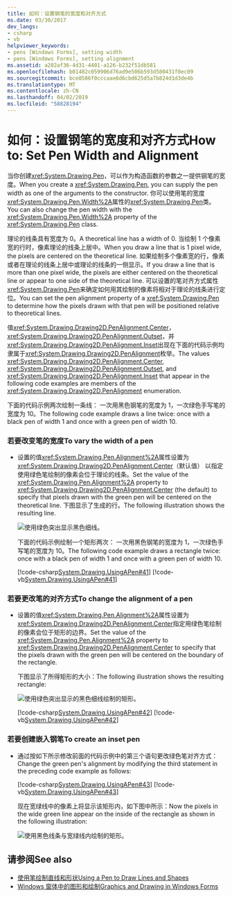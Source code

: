 ```yaml
---
title: 如何：设置钢笔的宽度和对齐方式
ms.date: 03/30/2017
dev_langs:
- csharp
- vb
helpviewer_keywords:
- pens [Windows Forms], setting width
- pens [Windows Forms], setting alignment
ms.assetid: a202af36-4d31-4401-a126-b232f51db581
ms.openlocfilehash: b01482c059906d76ad9e506b593d580431f0ec09
ms.sourcegitcommit: bce0586f0cccaae6d6cbd625d5a7b824d1d3de4b
ms.translationtype: MT
ms.contentlocale: zh-CN
ms.lasthandoff: 04/02/2019
ms.locfileid: "58828194"
---
```

# <a name="how-to-set-pen-width-and-alignment"></a><span data-ttu-id="e33ab-102">如何：设置钢笔的宽度和对齐方式</span><span class="sxs-lookup"><span data-stu-id="e33ab-102">How to: Set Pen Width and Alignment</span></span>
<span data-ttu-id="e33ab-103">当你创建<xref:System.Drawing.Pen>，可以作为构造函数的参数之一提供钢笔的宽度。</span><span class="sxs-lookup"><span data-stu-id="e33ab-103">When you create a <xref:System.Drawing.Pen>, you can supply the pen width as one of the arguments to the constructor.</span></span> <span data-ttu-id="e33ab-104">你可以使用笔的宽度<xref:System.Drawing.Pen.Width%2A>属性的<xref:System.Drawing.Pen>类。</span><span class="sxs-lookup"><span data-stu-id="e33ab-104">You can also change the pen width with the <xref:System.Drawing.Pen.Width%2A> property of the <xref:System.Drawing.Pen> class.</span></span>  
  
 <span data-ttu-id="e33ab-105">理论的线条具有宽度为 0。</span><span class="sxs-lookup"><span data-stu-id="e33ab-105">A theoretical line has a width of 0.</span></span> <span data-ttu-id="e33ab-106">当绘制 1 个像素宽的行时，像素理论的线条上居中。</span><span class="sxs-lookup"><span data-stu-id="e33ab-106">When you draw a line that is 1 pixel wide, the pixels are centered on the theoretical line.</span></span> <span data-ttu-id="e33ab-107">如果绘制多个像素宽的行，像素或者在理论的线条上居中或理论的线条的一侧显示。</span><span class="sxs-lookup"><span data-stu-id="e33ab-107">If you draw a line that is more than one pixel wide, the pixels are either centered on the theoretical line or appear to one side of the theoretical line.</span></span> <span data-ttu-id="e33ab-108">可以设置的笔对齐方式属性<xref:System.Drawing.Pen>来确定如何用其绘制的像素将相对于理论的线条进行定位。</span><span class="sxs-lookup"><span data-stu-id="e33ab-108">You can set the pen alignment property of a <xref:System.Drawing.Pen> to determine how the pixels drawn with that pen will be positioned relative to theoretical lines.</span></span>  
  
 <span data-ttu-id="e33ab-109">值<xref:System.Drawing.Drawing2D.PenAlignment.Center>， <xref:System.Drawing.Drawing2D.PenAlignment.Outset>，并<xref:System.Drawing.Drawing2D.PenAlignment.Inset>出现在下面的代码示例均隶属于<xref:System.Drawing.Drawing2D.PenAlignment>枚举。</span><span class="sxs-lookup"><span data-stu-id="e33ab-109">The values <xref:System.Drawing.Drawing2D.PenAlignment.Center>, <xref:System.Drawing.Drawing2D.PenAlignment.Outset>, and <xref:System.Drawing.Drawing2D.PenAlignment.Inset> that appear in the following code examples are members of the <xref:System.Drawing.Drawing2D.PenAlignment> enumeration.</span></span>  
  
 <span data-ttu-id="e33ab-110">下面的代码示例两次绘制一条线： 一次用黑色钢笔的宽度为 1，一次绿色手写笔的宽度为 10。</span><span class="sxs-lookup"><span data-stu-id="e33ab-110">The following code example draws a line twice: once with a black pen of width 1 and once with a green pen of width 10.</span></span>  
  
### <a name="to-vary-the-width-of-a-pen"></a><span data-ttu-id="e33ab-111">若要改变笔的宽度</span><span class="sxs-lookup"><span data-stu-id="e33ab-111">To vary the width of a pen</span></span>  
  
-   <span data-ttu-id="e33ab-112">设置的值<xref:System.Drawing.Pen.Alignment%2A>属性设置为<xref:System.Drawing.Drawing2D.PenAlignment.Center>（默认值） 以指定使用绿色笔绘制的像素会位于理论的线条。</span><span class="sxs-lookup"><span data-stu-id="e33ab-112">Set the value of the <xref:System.Drawing.Pen.Alignment%2A> property to <xref:System.Drawing.Drawing2D.PenAlignment.Center> (the default) to specify that pixels drawn with the green pen will be centered on the theoretical line.</span></span> <span data-ttu-id="e33ab-113">下图显示了生成的行。</span><span class="sxs-lookup"><span data-stu-id="e33ab-113">The following illustration shows the resulting line.</span></span>  
  
     ![使用绿色突出显示黑色细线。](./media/how-to-set-pen-width-and-alignment/green-pixels-centered-line.gif)  
  
     <span data-ttu-id="e33ab-115">下面的代码示例绘制一个矩形两次： 一次用黑色钢笔的宽度为 1，一次绿色手写笔的宽度为 10。</span><span class="sxs-lookup"><span data-stu-id="e33ab-115">The following code example draws a rectangle twice: once with a black pen of width 1 and once with a green pen of width 10.</span></span>  
  
     [!code-csharp[System.Drawing.UsingAPen#41](~/samples/snippets/csharp/VS_Snippets_Winforms/System.Drawing.UsingAPen/CS/Class1.cs#41)]
     [!code-vb[System.Drawing.UsingAPen#41](~/samples/snippets/visualbasic/VS_Snippets_Winforms/System.Drawing.UsingAPen/VB/Class1.vb#41)]  
  
### <a name="to-change-the-alignment-of-a-pen"></a><span data-ttu-id="e33ab-116">若要更改笔的对齐方式</span><span class="sxs-lookup"><span data-stu-id="e33ab-116">To change the alignment of a pen</span></span>  
  
-   <span data-ttu-id="e33ab-117">设置的值<xref:System.Drawing.Pen.Alignment%2A>属性设置为<xref:System.Drawing.Drawing2D.PenAlignment.Center>指定用绿色笔绘制的像素会位于矩形的边界。</span><span class="sxs-lookup"><span data-stu-id="e33ab-117">Set the value of the <xref:System.Drawing.Pen.Alignment%2A> property to <xref:System.Drawing.Drawing2D.PenAlignment.Center> to specify that the pixels drawn with the green pen will be centered on the boundary of the rectangle.</span></span>  
  
     <span data-ttu-id="e33ab-118">下图显示了所得矩形的大小：</span><span class="sxs-lookup"><span data-stu-id="e33ab-118">The following illustration shows the resulting rectangle:</span></span>
  
     ![使用绿色突出显示的黑色细线绘制的矩形。](./media/how-to-set-pen-width-and-alignment/green-pixels-centered-rectangle.gif)  
  
     [!code-csharp[System.Drawing.UsingAPen#42](~/samples/snippets/csharp/VS_Snippets_Winforms/System.Drawing.UsingAPen/CS/Class1.cs#42)]
     [!code-vb[System.Drawing.UsingAPen#42](~/samples/snippets/visualbasic/VS_Snippets_Winforms/System.Drawing.UsingAPen/VB/Class1.vb#42)]  
  
### <a name="to-create-an-inset-pen"></a><span data-ttu-id="e33ab-120">若要创建嵌入钢笔</span><span class="sxs-lookup"><span data-stu-id="e33ab-120">To create an inset pen</span></span>  
  
-   <span data-ttu-id="e33ab-121">通过按如下所示修改前面的代码示例中的第三个语句更改绿色笔对齐方式：</span><span class="sxs-lookup"><span data-stu-id="e33ab-121">Change the green pen's alignment by modifying the third statement in the preceding code example as follows:</span></span>  
  
     [!code-csharp[System.Drawing.UsingAPen#43](~/samples/snippets/csharp/VS_Snippets_Winforms/System.Drawing.UsingAPen/CS/Class1.cs#43)]
     [!code-vb[System.Drawing.UsingAPen#43](~/samples/snippets/visualbasic/VS_Snippets_Winforms/System.Drawing.UsingAPen/VB/Class1.vb#43)]  
  
     <span data-ttu-id="e33ab-122">现在宽绿线中的像素上将显示该矩形内，如下图中所示：</span><span class="sxs-lookup"><span data-stu-id="e33ab-122">Now the pixels in the wide green line appear on the inside of the rectangle as shown in the following illustration:</span></span>
  
     ![使用黑色线条与宽绿线内绘制的矩形。](./media/how-to-set-pen-width-and-alignment/green-pixels-inside-rectangle.gif)  
  
## <a name="see-also"></a><span data-ttu-id="e33ab-124">请参阅</span><span class="sxs-lookup"><span data-stu-id="e33ab-124">See also</span></span>
- [<span data-ttu-id="e33ab-125">使用笔绘制直线和形状</span><span class="sxs-lookup"><span data-stu-id="e33ab-125">Using a Pen to Draw Lines and Shapes</span></span>](using-a-pen-to-draw-lines-and-shapes.md)
- [<span data-ttu-id="e33ab-126">Windows 窗体中的图形和绘制</span><span class="sxs-lookup"><span data-stu-id="e33ab-126">Graphics and Drawing in Windows Forms</span></span>](graphics-and-drawing-in-windows-forms.md)
